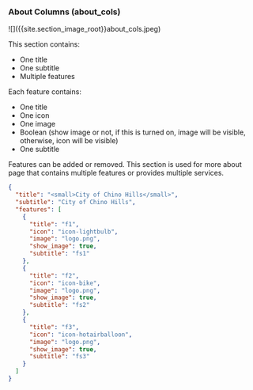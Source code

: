 <h3 id='about_cols'>About Columns (about_cols)</h3>
![]({{site.section_image_root}}about_cols.jpeg)

This section contains:

* One title
* One subtitle
* Multiple features

Each feature contains:

* One title
* One icon
* One image
* Boolean (show image or not, if this is turned on, image will be visible, otherwise, icon will be visible)
* One subtitle

Features can be added or removed. This section is used for more about page that contains multiple features or provides multiple services.

```json
{
  "title": "<small>City of Chino Hills</small>",
  "subtitle": "City of Chino Hills",
  "features": [
    {
      "title": "f1",
      "icon": "icon-lightbulb",
      "image": "logo.png",
      "show_image": true,
      "subtitle": "fs1"
    },
    {
      "title": "f2",
      "icon": "icon-bike",
      "image": "logo.png",
      "show_image": true,
      "subtitle": "fs2"
    },
    {
      "title": "f3",
      "icon": "icon-hotairballoon",
      "image": "logo.png",
      "show_image": true,
      "subtitle": "fs3"
    }
  ]
}
```
